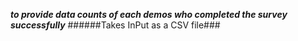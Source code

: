 ***to provide data counts of each demos who completed the survey successfully***
######Takes InPut as a CSV file###
